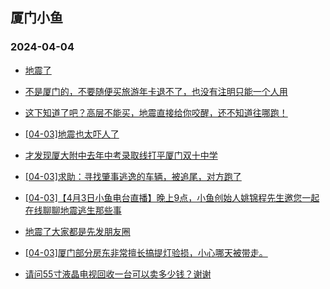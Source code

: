 ## 厦门小鱼 
### 2024-04-04

+ [地震了](http://bbs.xmfish.com/read-htm-tid-18170100.html)

+ [不是厦门的，不要随便买旅游年卡退不了，也没有注明只能一个人用](http://bbs.xmfish.com/read-htm-tid-18170187.html)

+ [这下知道了吧？高层不能买，地震直接给你咬醒，还不知道往哪跑！](http://bbs.xmfish.com/read-htm-tid-18170132.html)

+ [[04-03]地震也太吓人了](http://bbs.xmfish.com/read-htm-tid-18170176.html)

+ [才发现厦大附中去年中考录取线打平厦门双十中学](http://bbs.xmfish.com/read-htm-tid-18170330.html)

+ [[04-03]求助：寻找肇事逃逸的车辆，被追尾，对方跑了](http://bbs.xmfish.com/read-htm-tid-18170216.html)

+ [[04-03]【4月3日小鱼电台直播】晚上9点，小鱼创始人姚锦程先生邀您一起在线聊聊地震逃生那些事](http://bbs.xmfish.com/read-htm-tid-18170225.html)

+ [地震了大家都是先发朋友圈](http://bbs.xmfish.com/read-htm-tid-18170117.html)

+ [[04-03]厦门部分房东非常擅长搞提灯验损，小心哪天被带走。](http://bbs.xmfish.com/read-htm-tid-18170169.html)

+ [请问55寸液晶电视回收一台可以卖多少钱？谢谢](http://bbs.xmfish.com/read-htm-tid-18170243.html)


